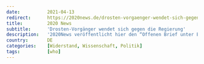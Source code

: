 ```yaml
---
date:          2021-04-13
redirect:      https://2020news.de/drosten-vorgaenger-wendet-sich-gegen-die-regierung/
title:         2020 News
subtitle:      'Drosten-Vorgänger wendet sich gegen die Regierung'
description:   '2020News veröffentlicht hier den “Offenen Brief unter Embargo bis 00.00 Mittwoch, den 14. April 2021” des ehemaligen Leiters des Instituts für Virologie der Charité Prof. Dr. Detlev H. Krüger sowie des ehemaligen Leiters des Globalen Influenza und Pandemievorbereitungsprogrammes der WHO Genf Prof. Dr. Klaus Stöhr. “Sehr geehrte Damen und Herren, eine Novellierung des IfSG zur […]'
country:       DE
categories:    [Widerstand, Wissenschaft, Politik]
tags:          [who]
---
```

